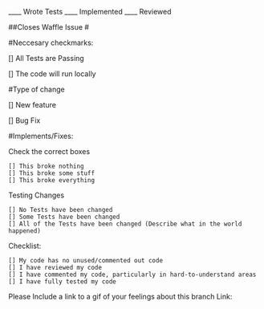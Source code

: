 ____ Wrote Tests ____ Implemented ____ Reviewed

##Closes Waffle Issue # 

#Neccesary checkmarks:

[] All Tests are Passing

[] The code will run locally

#Type of change

[] New feature
		
[] Bug Fix

#Implements/Fixes:

Check the correct boxes

	[] This broke nothing
	[] This broke some stuff
	[] This broke everything
	
Testing Changes

	[] No Tests have been changed
	[] Some Tests have been changed
	[] All of the Tests have been changed (Describe what in the world happened)

Checklist:

	[] My code has no unused/commented out code
	[] I have reviewed my code
	[] I have commented my code, particularly in hard-to-understand areas
	[] I have fully tested my code

Please Include a link to a gif of your feelings about this branch
Link:
